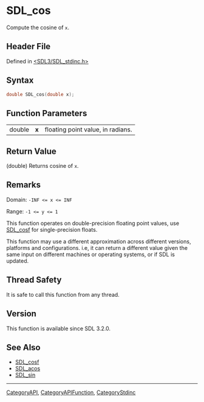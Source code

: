 # SDL_cos

Compute the cosine of `x`.

## Header File

Defined in [<SDL3/SDL_stdinc.h>](https://github.com/libsdl-org/SDL/blob/main/include/SDL3/SDL_stdinc.h)

## Syntax

```c
double SDL_cos(double x);
```

## Function Parameters

|        |       |                                   |
| ------ | ----- | --------------------------------- |
| double | **x** | floating point value, in radians. |

## Return Value

(double) Returns cosine of `x`.

## Remarks

Domain: `-INF <= x <= INF`

Range: `-1 <= y <= 1`

This function operates on double-precision floating point values, use
[SDL_cosf](SDL_cosf) for single-precision floats.

This function may use a different approximation across different versions,
platforms and configurations. i.e, it can return a different value given
the same input on different machines or operating systems, or if SDL is
updated.

## Thread Safety

It is safe to call this function from any thread.

## Version

This function is available since SDL 3.2.0.

## See Also

- [SDL_cosf](SDL_cosf)
- [SDL_acos](SDL_acos)
- [SDL_sin](SDL_sin)

----
[CategoryAPI](CategoryAPI), [CategoryAPIFunction](CategoryAPIFunction), [CategoryStdinc](CategoryStdinc)

